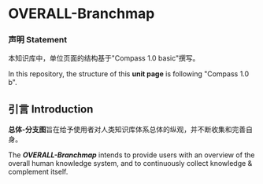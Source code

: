 # OVERALL-Branchmap
### 声明 Statement

本知识库中，单位页面的结构基于"Compass 1.0 basic"撰写。

In this repository, the structure of this **unit page** is following "Compass 1.0 b".

## 引言 Introduction

**总体-分支图**旨在给予使用者对人类知识库体系总体的纵观，并不断收集和完善自身。

The ***OVERALL-Branchmap*** intends to provide users with an overview of the overall human knowledge system, and to continuously collect knowledge & complement itself.

